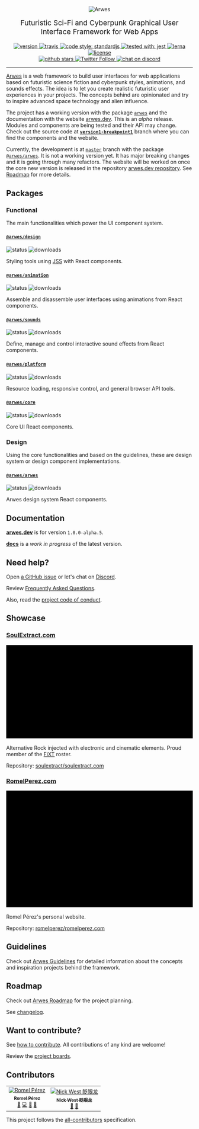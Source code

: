 <div align="center">
  <img src="./assets/arwes.gif" alt="Arwes" />
</div>

<p align="center" style="margin-top: 16px; font-size: 1.2rem;">
  Futuristic Sci-Fi and Cyberpunk Graphical User Interface Framework for Web Apps
</p>

<div align="center">
    <a href="https://npmjs.org/package/@arwes/arwes">
        <img src="https://img.shields.io/npm/v/@arwes/arwes.svg" alt="version" />
    </a>
    <a href="https://travis-ci.org/arwes/arwes">
        <img src="https://img.shields.io/travis/arwes/arwes.svg" alt="travis" />
    </a>
    <a href="https://standardjs.com" alt="npm bundle size (version)">
        <img src="https://img.shields.io/badge/code_style-standardjs-d2bb09.svg?style=flat-square" alt="code style: standardjs">
    </a>
    <a href="https://jestjs.io">
        <img src="https://img.shields.io/badge/tested%20with-jest-15c213.svg?style=flat-square" alt="tested with: jest">
    </a>
    <a href="https://lernajs.io">
        <img src="https://img.shields.io/badge/maintained%20with-lerna-cc00ff.svg" alt="lerna" />
    </a>
    <a href="https://github.com/arwes/arwes/blob/master/LICENSE">
        <img src="https://img.shields.io/github/license/arwes/arwes.svg?maxAge=2592000" alt="license" />
    </a>
</div>

<div align="center">
    <a href="https://github.com/arwes/arwes">
        <img src="https://img.shields.io/github/stars/arwes/arwes.svg?style=social&label=stars" alt="github stars" />
    </a>
    <a href="https://twitter.com/arwesjs">
        <img src="https://img.shields.io/twitter/follow/arwesjs.svg?label=%40arwesjs&style=social" alt="Twitter Follow">
    </a>
    <a href="https://discord.gg/s5sbTkw">
        <img src="https://img.shields.io/badge/chat-discord-blue.svg" alt="chat on discord">
    </a>
</div>

----

[Arwes](https://arwes.dev) is a web framework to build user interfaces
for web applications based on futuristic science fiction and cyberpunk styles,
animations, and sounds effects. The idea is to let you create realistic
futuristic user experiences in your projects. The concepts behind are opinionated
and try to inspire advanced space technology and alien influence.

The project has a working version with the package [`arwes`](https://npmjs.org/package/arwes)
and the documentation with the website [arwes.dev](https://arwes.dev).
This is an _alpha_ release. Modules and components are being tested and their
API may change. Check out the source code at
**[`version1-breakpoint1`](https://github.com/arwes/arwes/tree/version1-breakpoint1)**
branch where you can find the components and the website.

Currently, the development is at [`master`](https://github.com/arwes/arwes) branch
with the package [`@arwes/arwes`](https://npmjs.org/package/@arwes/arwes). It is
not a working version yet. It has major breaking changes and it is going through
many refactors. The website will be worked on once the core new version is released
in the repository [arwes.dev repository](https://github.com/arwes/arwes.dev).
See [Roadmap](./ROADMAP.md) for more details.

## Packages

### Functional

The main functionalities which power the UI component system.

#### [`@arwes/design`](./packages/design)

<div>
    <img src="https://img.shields.io/badge/status-in%20concept-999999.svg" alt="status">
    <img src="https://img.shields.io/npm/dm/@arwes/design.svg" alt="downloads" />
</div>

Styling tools using [JSS](https://cssinjs.org) with React components.

#### [`@arwes/animation`](./packages/animation)

<div>
    <img src="https://img.shields.io/badge/status-in%20planning-blue.svg" alt="status">
    <img src="https://img.shields.io/npm/dm/@arwes/animation.svg" alt="downloads" />
</div>

Assemble and disassemble user interfaces using animations from React components.

#### [`@arwes/sounds`](./packages/sounds)

<div>
    <img src="https://img.shields.io/badge/status-in%20planning-blue.svg" alt="status">
    <img src="https://img.shields.io/npm/dm/@arwes/sounds.svg" alt="downloads" />
</div>

Define, manage and control interactive sound effects from React components.

#### [`@arwes/platform`](./packages/platform)

<div>
    <img src="https://img.shields.io/badge/status-in%20concept-999999.svg" alt="status">
    <img src="https://img.shields.io/npm/dm/@arwes/platform.svg" alt="downloads" />
</div>

Resource loading, responsive control, and general browser API tools.

#### [`@arwes/core`](./packages/core)

<div>
    <img src="https://img.shields.io/badge/status-in%20concept-999999.svg" alt="status">
    <img src="https://img.shields.io/npm/dm/@arwes/core.svg" alt="downloads" />
</div>

Core UI React components.

### Design

Using the core functionalities and based on the guidelines, these are
design system or design component implementations.

#### [`@arwes/arwes`](./packages/arwes)

<div>
    <img src="https://img.shields.io/badge/status-in%20concept-999999.svg" alt="status">
    <img src="https://img.shields.io/npm/dm/@arwes/arwes.svg" alt="downloads" />
</div>

Arwes design system React components.

## Documentation

**[arwes.dev](https://arwes.dev)** is for version `1.0.0-alpha.5`.

**[docs](./docs)** is a _work in progress_ of the latest version.

## Need help?

Open [a GitHub issue](https://github.com/arwes/arwes/issues/new) or let's chat on [Discord](https://discord.gg/s5sbTkw).

Review [Frequently Asked Questions](./FAQ.md).

Also, read the [project code of conduct](./CODE_OF_CONDUCT.md).

## Showcase

### [SoulExtract.com](https://soulextract.com)

[![SoulExtract.com](./assets/soulextract.gif)](https://soulextract.com)

Alternative Rock injected with electronic and cinematic elements.
Proud member of the [FiXT](https://www.fixtonline.com) roster.

Repository: [soulextract/soulextract.com](https://github.com/soulextract/soulextract.com)

### [RomelPerez.com](https://romelperez.com)

[![RomelPerez.com](./assets/romelperez.gif)](https://romelperez.com)

Romel Pérez's personal website.

Repository: [romelperez/romelperez.com](https://github.com/romelperez/romelperez.com)

## Guidelines

Check out [Arwes Guidelines](./guidelines) for detailed information about
the concepts and inspiration projects behind the framework.

## Roadmap

Check out [Arwes Roadmap](./ROADMAP.md) for the project planning.

See [changelog](./CHANGELOG.md).

## Want to contribute?

See [how to contribute](https://github.com/arwes/arwes/blob/master/CONTRIBUTING.md).
All contributions of any kind are welcome!

Review the [project boards](https://github.com/arwes/arwes/projects).

## Contributors

<!-- ALL-CONTRIBUTORS-LIST:START - Do not remove or modify this section -->
<!-- prettier-ignore -->
<table><tr><td align="center"><a href="https://RomelPerez.com"><img src="https://avatars2.githubusercontent.com/u/1393135?v=4" width="100px;" alt="Romel Pérez"/><br /><sub><b>Romel Pérez</b></sub></a><br /><a href="#projectManagement-romelperez" title="Project Management">📆</a> <a href="https://github.com/arwes/arwes/commits?author=romelperez" title="Code">💻</a> <a href="https://github.com/arwes/arwes/commits?author=romelperez" title="Documentation">📖</a> <a href="#question-romelperez" title="Answering Questions">💬</a></td><td align="center"><a href="https://nickwe.st"><img src="https://avatars1.githubusercontent.com/u/3742496?v=4" width="100px;" alt="Nick West 眨眼龙"/><br /><sub><b>Nick West 眨眼龙</b></sub></a><br /><a href="https://github.com/arwes/arwes/commits?author=njwest" title="Documentation">📖</a> <a href="#ideas-njwest" title="Ideas, Planning, & Feedback">🤔</a></td></tr></table>

<!-- ALL-CONTRIBUTORS-LIST:END -->

This project follows the [all-contributors](https://github.com/kentcdodds/all-contributors)
specification.
